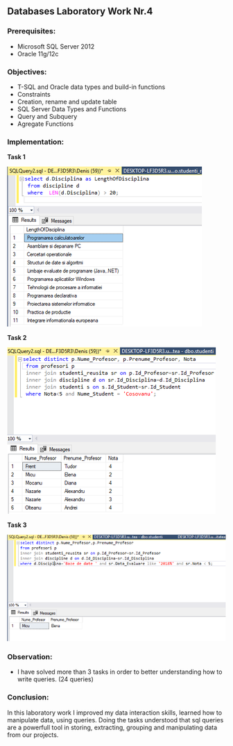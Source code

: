 ## Databases Laboratory Work Nr.4


### Prerequisites:
  - Microsoft SQL Server 2012
  - Oracle 11g/12c

### Objectives:
  - T-SQL and Oracle data types and build-in functions
  - Constraints
  - Creation, rename and update table
  - SQL Server Data Types and Functions
  - Query and Subquery
  - Agregate Functions

### Implementation:
**Task 1**  

![](https://github.com/denisdumitras/BD/blob/master/Lab4/screenshots/first_query.png) 

**Task 2** 

![](https://github.com/denisdumitras/BD/blob/master/Lab4/screenshots/second_query.png) 

**Task 3**

![](https://github.com/denisdumitras/BD/blob/master/Lab4/screenshots/third_query.png) 

### Observation:
 - I have solved more than 3 tasks in order to better understanding how to write queries. (24 queries)

### Conclusion: 
   In this laboratory work I improved my data interaction skills, learned how to manipulate data, using queries. Doing the tasks understood that
   sql queries are a powerfull tool in storing, extracting, grouping and manipulating data from our projects.
